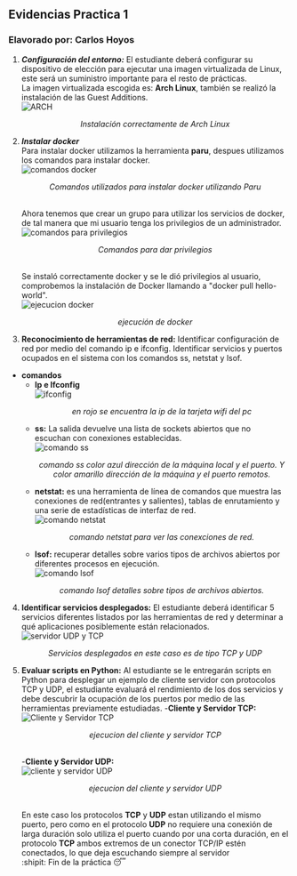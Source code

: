 ## Evidencias Practica 1
### Elavorado por: Carlos Hoyos
1. ***Configuración del entorno:*** El estudiante deberá configurar su dispositivo de elección para ejecutar una imagen virtualizada de Linux, este será un suministro importante para el resto de prácticas.  
La imagen virtualizada escogida es: **Arch Linux**,  también se realizó la instalación de las Guest Additions.  
![ARCH](https://user-images.githubusercontent.com/74604371/204191957-eb907b62-6b02-4d17-b628-3b4b44cc91a5.png)<p align="center">_Instalación correctamente de Arch Linux_</p>
2. ***Instalar docker***  
Para instalar docker utilizamos la herramienta **paru**, despues utilizamos los comandos para instalar docker.  
![comandos docker](https://user-images.githubusercontent.com/74604371/204170151-62b9917a-d7b2-4323-973f-0e25856722d7.jpg) <p align="center">_Comandos utilizados para instalar docker utilizando Paru_</p>  
Ahora tenemos que crear un grupo para utilizar los servicios de docker, de tal manera que mi usuario tenga los privilegios de un administrador.  
![comandos para privilegios](https://user-images.githubusercontent.com/74604371/204170467-e8898b00-ed34-4bfb-8146-90471e85766d.jpg) <p align="center">_Comandos para dar privilegios_  </p>  
Se instaló correctamente docker y se le dió privilegios al usuario, comprobemos la instalación de Docker llamando a "docker pull hello-world".  
![ejecucion docker](https://user-images.githubusercontent.com/74604371/204170685-66d31b23-6528-41e4-abb7-6dbaa41cd27e.png)<p align="center">_ejecución de docker_ </p>  
3. **Reconocimiento de herramientas de red:** Identificar configuración de red por medio del comando ip e ifconfig. Identificar servicios y puertos ocupados en el sistema con los comandos ss, netstat y lsof.  
- **comandos**  
  - **Ip e Ifconfig**  
![ifconfig](https://user-images.githubusercontent.com/74604371/204173544-c9d38398-6c77-4fcc-ad9f-22e3abfefca2.jpg)<p align="center">_en rojo se encuentra la ip de la tarjeta wifi del pc_ </p>  
  - **ss:** La salida devuelve una lista de sockets abiertos que no escuchan con conexiones establecidas.  
![comando ss](https://user-images.githubusercontent.com/74604371/204174122-1d83af55-21fb-45f9-ad39-cfecef3be952.png)<p align="center">_comando ss color azul dirección de la máquina local y el puerto. Y color amarillo dirección de la máquina y el puerto remotos._ </p>  
  - **netstat:** es una herramienta de línea de comandos que muestra las conexiones de red(entrantes y salientes), tablas de enrutamiento y una serie de estadísticas de interfaz de red.  
  ![comando netstat](https://user-images.githubusercontent.com/74604371/204175563-a02b9257-1041-4abe-8bca-efb629f7346d.JPG)<p align="center">_comando netstat para ver las conexciones de red._ </p>  
  - **lsof:** recuperar detalles sobre varios tipos de archivos abiertos por diferentes procesos en ejecución.  
  ![comando lsof](https://user-images.githubusercontent.com/74604371/204176994-982cffd4-b6e3-4358-a794-4317d9ba2869.JPG)<p align="center">_comando lsof detalles sobre tipos de archivos abiertos._ </p>  
4. **Identificar servicios desplegados:** El estudiante deberá identificar 5 servicios diferentes listados por las herramientas de red y determinar a qué aplicaciones posiblemente están relacionados. 
![servidor UDP y TCP](https://user-images.githubusercontent.com/74604371/204192499-67093e4e-2715-4427-b033-cae7ee3a1555.JPG)<p align="center">_Servicios desplegados en este caso es de tipo TCP y UDP_ </p>  
5. **Evaluar scripts en Python:** Al estudiante se le entregarán scripts en Python para desplegar un ejemplo de cliente servidor con protocolos TCP y UDP, el estudiante evaluará el rendimiento de los dos servicios y debe descubrir la ocupación de los puertos por medio de las herramientas previamente estudiadas. 
  -**Cliente y Servidor TCP:**  
  ![Cliente y Servidor TCP](https://user-images.githubusercontent.com/74604371/204185381-7ec9b512-be35-4df6-9759-189d734181db.JPG) <p align="center">_ejecucion del cliente y servidor TCP_ </p>  
  -**Cliente y Servidor UDP:**   
  ![cliente y servidor UDP](https://user-images.githubusercontent.com/74604371/204184342-0a629a6a-7857-4749-8509-aa2d7068552a.JPG) <p align="center">_ejecucion del cliente y servidor UDP_ </p>  
En este caso los protocolos **TCP** y **UDP** estan utilizando el mismo puerto, pero como en el protocolo **UDP** no requiere una conexión de larga duración solo utiliza el puerto cuando por una corta duración, en el protocolo **TCP** ambos extremos de un conector TCP/IP estén conectados, lo que deja escuchando siempre al servidor  
:shipit: Fin de la práctica :sleeping:
